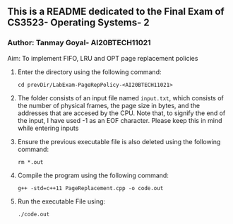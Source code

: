 ## This is a README dedicated to the Final Exam of CS3523- Operating Systems- 2

### Author: Tanmay Goyal- AI20BTECH11021

Aim: To implement FIFO, LRU and OPT page replacement policies


1. Enter the directory using the following command: <br />
    ```
    cd prevDir/LabExam-PageRepPolicy-<AI20BTECH11021>
    ```
2. The folder consists of an input file named `input.txt`, which consists of the number of physical frames, the page size in bytes, and the addresses that are accesed by the CPU. Note that, to signify the end of the input, I have used -1 as an EOF character. Please keep this in mind while entering inputs 

3. Ensure the previous executable file is also deleted using the following command: <br />
    ```
    rm *.out
    ```

4. Compile the program using the following command: <br />
    ```
    g++ -std=c++11 PageReplacement.cpp -o code.out

    ```

5. Run the executable File using:
    ```
    ./code.out
    ```